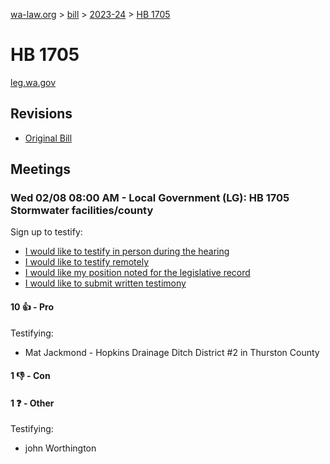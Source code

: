 [wa-law.org](/) > [bill](/bill/) > [2023-24](/bill/2023-24/) > [HB 1705](/bill/2023-24/hb/1705/)

# HB 1705
[leg.wa.gov](https://app.leg.wa.gov/billsummary?BillNumber=1705&Year=2023&Initiative=false)

## Revisions
* [Original Bill](1/)

## Meetings
### Wed 02/08 08:00 AM - Local Government (LG): HB 1705 Stormwater facilities/county
Sign up to testify:
* [I would like to testify in person during the hearing](https://app.leg.wa.gov/csi/Testifier/Add?chamber=House&mId=30679&aId=151149&caId=21315&tId=1)
* [I would like to testify remotely](https://app.leg.wa.gov/csi/Testifier/Add?chamber=House&mId=30679&aId=151149&caId=21315&tId=2)
* [I would like my position noted for the legislative record](https://app.leg.wa.gov/csi/Testifier/Add?chamber=House&mId=30679&aId=151149&caId=21315&tId=3)
* [I would like to submit written testimony](https://app.leg.wa.gov/csi/Testifier/Add?chamber=House&mId=30679&aId=151149&caId=21315&tId=4)

#### 10 👍 - Pro
Testifying:
* Mat Jackmond - Hopkins Drainage Ditch District #2 in Thurston County

#### 1 👎 - Con

#### 1 ❓ - Other
Testifying:
* john Worthington

